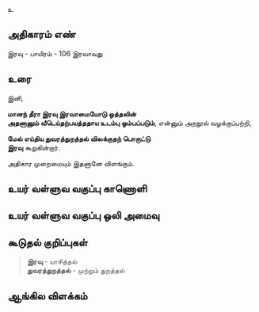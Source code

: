 உ


## அதிகாரம் எண்

இரவு - பாயிரம் - 106 	இரவாவது
## உரை

இனி,  

**மானந் தீரா இரவு இரவாமையோடு ஒத்தலின்  
அதனானும் வீடெய்தற்பயத்ததாய உடம்பு ஓம்பப்படும்**, என்னும் அறநூல் வழக்குப்பற்றி,  

**மேல் எய்திய துவரத்துறத்தல் விலக்குதற் பொருட்டு**  
**இரவு** கூறுகின்றார்.  

அதிகார முறைமையும் இதனானே விளங்கும்.

## உயர் வள்ளுவ வகுப்பு காணொளி


## உயர் வள்ளுவ வகுப்பு ஒலி அமைவு 


## கூடுதல் குறிப்புகள்

>**இரவு** - யாசித்தல்  
>**துவரத்துறத்தல்** - முற்றும் துறத்தல் 

## ஆங்கில விளக்கம்

